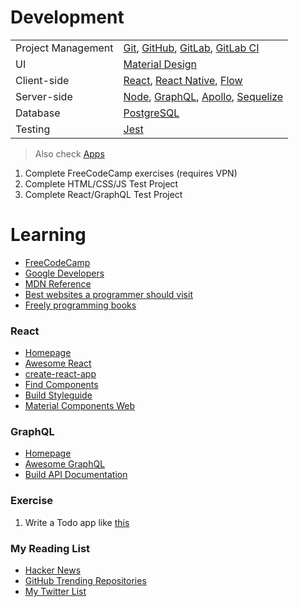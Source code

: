 # Development

|                        |                              |
|------------------------|------------------------------|
| Project Management     | [Git](https://git-scm.com/), [GitHub](https://github.com/), [GitLab](https://gitlab.com/), [GitLab CI](https://about.gitlab.com/features/gitlab-ci-cd/)
| UI                     | [Material Design](https://www.google.com/design/spec/material-design/introduction.html)
| Client-side            | [React](https://facebook.github.io/react/), [React Native](https://facebook.github.io/react-native/), [Flow](https://flow.org/)
| Server-side            | [Node](https://nodejs.org/en), [GraphQL](http://graphql.org/), [Apollo](http://dev.apollodata.com/tools/), [Sequelize](http://docs.sequelizejs.com/)
| Database               | [PostgreSQL](https://www.postgresql.org/)
| Testing                | [Jest](https://facebook.github.io/jest/)

> Also check [Apps](Apps.md)

1. Complete FreeCodeCamp exercises (requires VPN)
2. Complete HTML/CSS/JS Test Project
3. Complete React/GraphQL Test Project

# Learning

- [FreeCodeCamp](http://www.freecodecamp.com/)
- [Google Developers](https://developers.google.com/web/)
- [MDN Reference](https://developer.mozilla.org/en-US/docs/Web/Reference)
- [Best websites a programmer should visit](https://github.com/sdmg15/Best-websites-a-programmer-should-visit)
- [Freely programming books](https://github.com/EbookFoundation/free-programming-books/blob/master/free-programming-books.md#javascript)

### React

- [Homepage](https://facebook.github.io/react/)
- [Awesome React](https://github.com/enaqx/awesome-react)
- [create-react-app](https://github.com/facebookincubator/create-react-app)
- [Find Components](https://devarchy.com/react)
- [Build Styleguide](https://react-styleguidist.js.org/)
- [Material Components Web](https://react-mdc.github.io/#/)

### GraphQL

- [Homepage](http://graphql.org/)
- [Awesome GraphQL](https://github.com/chentsulin/awesome-graphql)
- [Build API Documentation](https://github.com/2fd/graphdoc)

### Exercise

1. Write a Todo app like [this](http://todomvc.com/examples/react)

### My Reading List

- [Hacker News](https://news.ycombinator.com/news)
- [GitHub Trending Repositories](https://github.com/trending)
- [My Twitter List](https://twitter.com/gutenye/lists/dev/)
